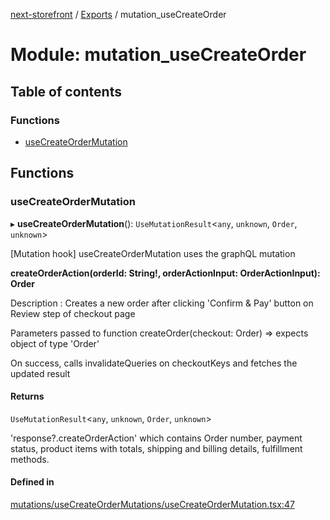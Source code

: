 [next-storefront](../README.md) / [Exports](../modules.md) / mutation_useCreateOrder

# Module: mutation_useCreateOrder

## Table of contents

### Functions

- [useCreateOrderMutation](mutation_useCreateOrder.md#usecreateordermutation)

## Functions

### useCreateOrderMutation

▸ **useCreateOrderMutation**(): `UseMutationResult`<`any`, `unknown`, `Order`, `unknown`\>

[Mutation hook] useCreateOrderMutation uses the graphQL mutation

<b>createOrderAction(orderId: String!, orderActionInput: OrderActionInput): Order</b>

Description : Creates a new order after clicking 'Confirm & Pay' button on Review step of checkout page

Parameters passed to function createOrder(checkout: Order) => expects object of type 'Order'

On success, calls invalidateQueries on checkoutKeys and fetches the updated result

#### Returns

`UseMutationResult`<`any`, `unknown`, `Order`, `unknown`\>

'response?.createOrderAction' which contains Order number, payment status, product items with totals, shipping and billing details, fulfillment methods.

#### Defined in

[mutations/useCreateOrderMutations/useCreateOrderMutation.tsx:47](https://github.com/KiboSoftware/nextjs-storefront/blob/2f9709d/hooks/mutations/useCreateOrderMutations/useCreateOrderMutation.tsx#L47)
